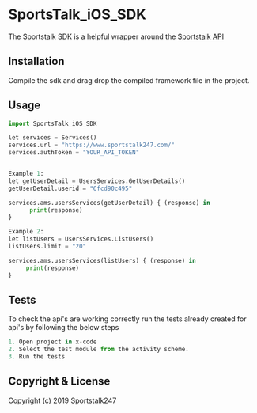 # SportsTalk_iOS_SDK

The Sportstalk SDK is a helpful wrapper around the [Sportstalk API](https://apiref.sportstalk247.com/?version=latest#1b1b82a9-2b2f-4785-993b-baed6e7eba7b)

## Installation

Compile the sdk and drag drop the compiled framework file in the project.

## Usage

```python
import SportsTalk_iOS_SDK

let services = Services()
services.url = "https://www.sportstalk247.com/"
services.authToken = "YOUR_API_TOKEN"


Example 1:
let getUserDetail = UsersServices.GetUserDetails()
getUserDetail.userid = "6fcd90c495"

services.ams.usersServices(getUserDetail) { (response) in
      print(response)
}

Example 2:
let listUsers = UsersServices.ListUsers()
listUsers.limit = "20"

services.ams.usersServices(listUsers) { (response) in
     print(response)       
}
```

## Tests
To check the api's are working correctly run the tests already created for api's by following the below steps

```python
1. Open project in x-code
2. Select the test module from the activity scheme.
3. Run the tests
```


## Copyright & License
Copyright (c) 2019 Sportstalk247
